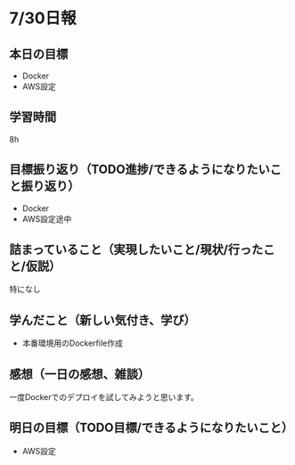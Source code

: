 # 7/30日報
## 本日の目標
- Docker
- AWS設定
## 学習時間
8h
## 目標振り返り（TODO進捗/できるようになりたいこと振り返り）
- Docker
- AWS設定途中
## 詰まっていること（実現したいこと/現状/行ったこと/仮説）
特になし
## 学んだこと（新しい気付き、学び）
- 本番環境用のDockerfile作成
## 感想（一日の感想、雑談）
一度Dockerでのデプロイを試してみようと思います。
## 明日の目標（TODO目標/できるようになりたいこと）
- AWS設定
